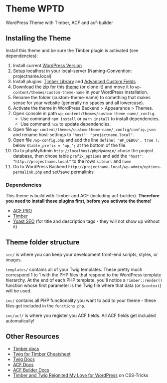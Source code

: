 # Theme WPTD

WordPress Theme with Timber, ACF and acf-builder

## Installing the Theme

Install this theme and be sure the Timber plugin is activated (see dependencies):

1. Install current [WordPress Version](https://de.wordpress.org/download/)
2. Setup localhost in your local-server (Naming-Convention: projectname.local)
3. Install plugins: [Timber Library](https://wordpress.org/plugins/timber-library/) and [Advanced Custom Fields](https://de.wordpress.org/plugins/advanced-custom-fields/)
4. Download the zip for this [theme](https://github.com/dreiQBIK/3qbik-wp-theme-wptd) (or clone it) and move it to `wp-content/themes/custom-theme-name` in your WordPress installation.
5. Rename the folder (custom-theme-name) to something that makes sense for your website (generally no spaces and all lowercase).
6. Activate the theme in WordPress Backend > Appearance > Themes.
7. Open console in path `wp-content/themes/custom-theme-name/_config`.
   -  Use command `npm install` or `yarn install` to install dependencies.
   -  Use command `ncu` to update dependencies.
8. Open file `wp-content/themes/custom-theme-name/_config/config.json` and rename host-settings to `"host": "projectname.local"`.
9. Open file `/wp-config.php` and add the line `define( 'WP_DEBUG', true );` below `$table_prefix = 'wp_';` at the bottom of the file.
10. Go to phpMyAdmin `http://localhost/phpMyAdmin/` chose the project database, then chose table `prefix_options` and add the `"host": "http://projectname.local"` to the rows `siteurl` and `home`
11. Go to WordPress Backend `http://projectname.local/wp-admin/options-permalink.php` and set/save permalinks

### Dependencies

This theme is build with Timber and ACF (including acf-builder). **Therefore you need to install these plugins first, before you activate the theme!**

-  [ACF PRO](https://www.advancedcustomfields.com/pro/)
-  [Timber](https://de.wordpress.org/plugins/timber-library/)
-  [Yoast SEO](https://de.wordpress.org/plugins/wordpress-seo/) (for title and description tags - they will not show up without it)

## Theme folder structure

`src/` is where you can keep your development front-end scripts, styles, or images.

`templates/` contains all of your Twig templates. These pretty much correspond 1 to 1 with the PHP files that respond to the WordPress template hierarchy. At the end of each PHP template, you'll notice a `Timber::render()` function whose first parameter is the Twig file where that data (or `$context`) will be used.

`inc/` contains all PHP functionality you want to add to your theme - these files get included in the `functions.php`.

`inc/acf/` is where you register you ACF fields. All ACF fields get included automatically!

## Other Resources

-  [Timber docs](https://timber.github.io/docs/)
-  [Twig for Timber Cheatsheet](http://notlaura.com/the-twig-for-timber-cheatsheet/)
-  [Twig Docs](https://twig.symfony.com/doc/2.x/functions/index.html)
-  [ACF Docs](https://www.advancedcustomfields.com/resources/)
-  [ACF Builder Docs](https://github.com/StoutLogic/acf-builder/wiki)
-  [Timber and Twig Reignited My Love for WordPress](https://css-tricks.com/timber-and-twig-reignited-my-love-for-wordpress/) on CSS-Tricks
